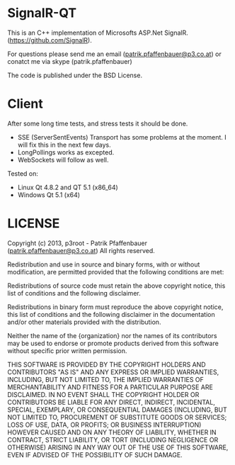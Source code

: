 SignalR-QT
==========

This is an C++ implementation of Microsofts ASP.Net SignalR. (https://github.com/SignalR).

For questions please send me an email (patrik.pfaffenbauer@p3.co.at) or conatct me via skype (patrik.pfaffenbauer)

The code is published under the BSD License.


Client
======

After some long time tests, and stress tests it should be done. 

 * SSE (ServerSentEvents) Transport has some problems at the moment. I will fix this in the next few days.
 * LongPollings works as excepted.
 * WebSockets will follow as well.

Tested on:
 * Linux Qt 4.8.2 and QT 5.1 (x86_64)
 * Windows Qt 5.1 (x64)



LICENSE
======

Copyright (c) 2013, p3root - Patrik Pfaffenbauer (patrik.pfaffenbauer@p3.co.at)
All rights reserved.
 
Redistribution and use in source and binary forms, with or without modification,
are permitted provided that the following conditions are met:

  Redistributions of source code must retain the above copyright notice, this
  list of conditions and the following disclaimer.

  Redistributions in binary form must reproduce the above copyright notice, this
  list of conditions and the following disclaimer in the documentation and/or
  other materials provided with the distribution.

  Neither the name of the {organization} nor the names of its
  contributors may be used to endorse or promote products derived from
  this software without specific prior written permission.

THIS SOFTWARE IS PROVIDED BY THE COPYRIGHT HOLDERS AND CONTRIBUTORS "AS IS" AND
ANY EXPRESS OR IMPLIED WARRANTIES, INCLUDING, BUT NOT LIMITED TO, THE IMPLIED
WARRANTIES OF MERCHANTABILITY AND FITNESS FOR A PARTICULAR PURPOSE ARE
DISCLAIMED. IN NO EVENT SHALL THE COPYRIGHT HOLDER OR CONTRIBUTORS BE LIABLE FOR
ANY DIRECT, INDIRECT, INCIDENTAL, SPECIAL, EXEMPLARY, OR CONSEQUENTIAL DAMAGES
(INCLUDING, BUT NOT LIMITED TO, PROCUREMENT OF SUBSTITUTE GOODS OR SERVICES;
LOSS OF USE, DATA, OR PROFITS; OR BUSINESS INTERRUPTION) HOWEVER CAUSED AND ON
ANY THEORY OF LIABILITY, WHETHER IN CONTRACT, STRICT LIABILITY, OR TORT
(INCLUDING NEGLIGENCE OR OTHERWISE) ARISING IN ANY WAY OUT OF THE USE OF THIS
SOFTWARE, EVEN IF ADVISED OF THE POSSIBILITY OF SUCH DAMAGE.

